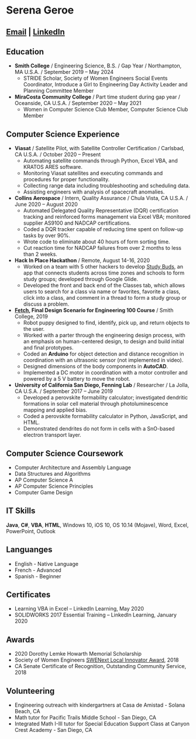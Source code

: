 # Serena Geroe
## [Email](mailto:serena.geroe@gmail.com) | [LinkedIn](https://www.linkedin.com/in/serena-geroe/)

## Education
 * **Smith College** / Engineering Science, B.S. / Gap Year / Northampton, MA U.S.A. / September 2019 – May 2024
    * STRIDE Scholar, Society of Women Engineers Social Events Coordinator, Introduce a Girl to Engineering Day Activity Leader and Planning Committee Member
 * **MiraCosta Community College** / Part time student during gap year / Oceanside, CA U.S.A. / September 2020 – May 2021
    * Women in Computer Science Club Member, Computer Science Club Member    

## Computer Science Experience
 * **Viasat** / Satellite Pilot, with Satellite Controller Certification / Carlsbad, CA U.S.A. / October 2020 – Present
    * Automating satellite commands through Python, Excel VBA, and KRATOS ARES software.
    * Monitoring Viasat satellites and executing commands and procedures for proper functionality.
    * Collecting range data including troubleshooting and scheduling data.
    * Assisting engineers with analysis of spacecraft anomalies.
 * **Collins Aerospace** / Intern, Quality Assurance / Chula Vista, CA U.S.A. / June 2020 – August 2020
    * Automated Delegated Quality Representative (DQR) certification tracking and reinforced forms management via Excel VBA; monitored supplier AS9100 and NADCAP certifications.
    * Coded a DQR tracker capable of reducing time spent on follow-up tasks by over 90%.
    * Wrote code to eliminate about 40 hours of form sorting time.
    * Cut reaction time for NADCAP failures from over 2 months to less than 2 weeks.
 * **Hack In Place Hackathon** / Remote, August 14-16, 2020	
    * Worked on a team with 5 other hackers to develop [Study Buds](https://drive.google.com/file/d/14P6fuNWjuAVWFeQ9fMKz9WSyp-H4Odrs/view), an app that connects students across time zones and schools to form study groups; developed through Google Glide.
    * Developed the front and back end of the Classes tab, which allows users to search for a class via name or favorites, favorite a class, click into a class, and comment in a thread to form a study group or discuss a problem.
 * **[Fetch](https://www.youtube.com/watch?v=a83O5kNOtxA&feature=youtu.be), Final Design Scenario for Engineering 100 Course** / Smith College, 2019
    * Robot puppy designed to find, identify, pick up, and return objects to the user.
    * Worked with a parter through the engineering design process, with an emphasis on human-centered design, to design and build initial and final prototypes.
    * Coded an **Arduino** for object detection and distance recognition in coordination with an ultrasonic sensor (not implemented in video).
    * Designed dimensions of the body components in **AutoCAD**.
    * Implemented a DC motor in coordination with a motor controller and powered by a 5 V battery to move the robot.
 * **University of California San Diego, Fenning Lab** / Researcher / La Jolla, CA U.S.A. / September 2017 – June 2019
    * Developed a perovskite formability calculator; investigated dendritic formations in solar cell material through photoluminescence mapping and applied bias.
    * Coded a perovskite formability calculator in Python, JavaScript, and HTML.
    * Demonstrated dendrites do not form in cells with a SnO-based electron transport layer.

## Computer Science Coursework
* Computer Architecture and Assembly Language
* Data Structures and Algorithms
* AP Computer Science A
* AP Computer Science Principles
* Computer Game Design

## IT Skills
**Java**, **C#**, **VBA**, **HTML**, Windows 10, iOS 10, OS 10.14 (Mojave), Word, Excel, PowerPoint, Outlook

## Languanges
* English - Native Language
* French - Advanced
* Spanish - Beginner

## Certificates
* Learning VBA in Excel – LinkedIn Learning, May 2020
* SOLIDWORKS 2017 Essential Training – LinkedIn Learning, January 2020

## Awards
 * 2020 Dorothy Lemke Howarth Memorial Scholarship
 * Society of Women Engineers [SWENext Local Innovator Award](https://www.youtube.com/watch?v=JQgJAgrBz7U), 2018
 * CA Senate Certificate of Recognition, Outstanding Community Service, 2018

## Volunteering
 * Engineering outreach with kindergartners at Casa de Amistad - Solana Beach, CA
 * Math tutor for Pacific Trails Middle School - San Diego, CA
 * Integrated Math I-III tutor for Special Education Support Class at Canyon Crest Academy - San Diego, CA
